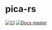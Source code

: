 # pica-rs

[![CI](https://github.com/niko2342/pica-rs/workflows/CI/badge.svg?branch=main)](https://github.com/niko2342/pica-rs/actions?query=workflow%3ACI+branch%3Amain)
[![Docs master](https://img.shields.io/badge/doc-master-orange.svg)](https://niko2342.github.io/pica-rs/pica/index.html)
